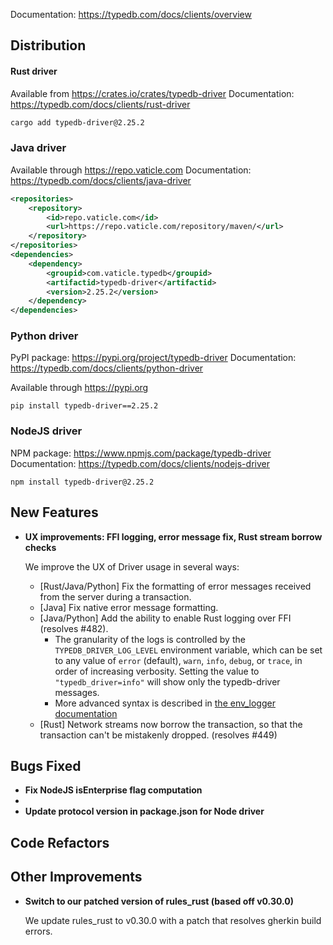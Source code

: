 Documentation: https://typedb.com/docs/clients/overview

## Distribution

#### Rust driver

Available from https://crates.io/crates/typedb-driver
Documentation: https://typedb.com/docs/clients/rust-driver


```sh
cargo add typedb-driver@2.25.2
```


### Java driver

Available through https://repo.vaticle.com
Documentation: https://typedb.com/docs/clients/java-driver

```xml
<repositories>
    <repository>
        <id>repo.vaticle.com</id>
        <url>https://repo.vaticle.com/repository/maven/</url>
    </repository>
</repositories>
<dependencies>
    <dependency>
        <groupid>com.vaticle.typedb</groupid>
        <artifactid>typedb-driver</artifactid>
        <version>2.25.2</version>
    </dependency>
</dependencies>
```

### Python driver

PyPI package: https://pypi.org/project/typedb-driver
Documentation: https://typedb.com/docs/clients/python-driver

Available through https://pypi.org

```
pip install typedb-driver==2.25.2
```

### NodeJS driver

NPM package: https://www.npmjs.com/package/typedb-driver
Documentation: https://typedb.com/docs/clients/nodejs-driver

```
npm install typedb-driver@2.25.2
```


## New Features
- **UX improvements: FFI logging, error message fix, Rust stream borrow checks**
  
  We improve the UX of Driver usage in several ways:
  
  - [Rust/Java/Python] Fix the formatting of error messages received from the server during a transaction.
  - [Java] Fix native error message formatting.
  - [Java/Python] Add the ability to enable Rust logging over FFI (resolves #482). 
    -  The granularity of the logs is controlled by the `TYPEDB_DRIVER_LOG_LEVEL` environment variable, which can be set to any value of `error` (default), `warn`, `info`, `debug`, or `trace`, in order of increasing verbosity. Setting the value to `"typedb_driver=info"` will show only the typedb-driver messages.
    - More advanced syntax is described in [the env_logger documentation](https://docs.rs/env_logger/latest/env_logger/index.html#enabling-logging) 
  - [Rust] Network streams now borrow the transaction, so that the transaction can't be mistakenly dropped. (resolves #449) 
  

## Bugs Fixed

- **Fix NodeJS isEnterprise flag computation**
- 
- **Update protocol version in package.json for Node driver**

## Code Refactors


## Other Improvements
  
- **Switch to our patched version of rules_rust (based off v0.30.0)**
  
  We update rules_rust to v0.30.0 with a patch that resolves gherkin build errors.
    
